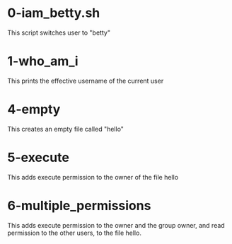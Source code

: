 # 0-iam_betty.sh
This script switches user to "betty" 

# 1-who_am_i
This prints the effective username of the current user

# 4-empty
This creates an empty file called "hello"

# 5-execute
This adds execute permission to the owner of the file hello

# 6-multiple_permissions
This adds execute permission to the owner and the group owner, and read permission to the other users, to the file hello.
